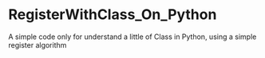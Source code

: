 # RegisterWithClass_On_Python

A simple code only for understand a little of Class in Python, using a simple register algorithm
